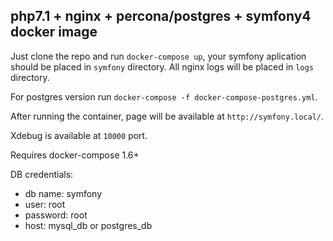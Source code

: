 ## php7.1 + nginx + percona/postgres + symfony4 docker image

Just clone the repo and run ```docker-compose up```, your symfony aplication should be placed in ```symfony``` directory. All nginx logs will be placed in `logs` directory.

For postgres version run ```docker-compose -f docker-compose-postgres.yml```.

After running the container, page will be available at ```http://symfony.local/```. 

Xdebug is available at `10000` port.

Requires docker-compose 1.6+

DB credentials:
* db name: symfony
* user: root
* password: root
* host: mysql_db or postgres_db

